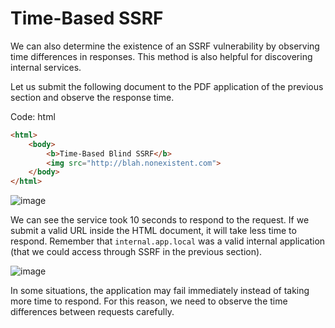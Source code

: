 # Time-Based SSRF

We can also determine the existence of an SSRF vulnerability by observing time differences in responses. This method is also helpful for discovering internal services.

Let us submit the following document to the PDF application of the previous section and observe the response time.

Code: html

```html
<html>
    <body>
        <b>Time-Based Blind SSRF</b>
        <img src="http://blah.nonexistent.com">
    </body>
</html>
```

![image](https://academy.hackthebox.com/storage/modules/145/img/blind\_time.png)

We can see the service took 10 seconds to respond to the request. If we submit a valid URL inside the HTML document, it will take less time to respond. Remember that `internal.app.local` was a valid internal application (that we could access through SSRF in the previous section).

![image](https://academy.hackthebox.com/storage/modules/145/img/blind\_time2.png)

In some situations, the application may fail immediately instead of taking more time to respond. For this reason, we need to observe the time differences between requests carefully.
